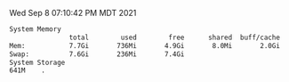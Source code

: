 Wed Sep  8 07:10:42 PM MDT 2021
```bash
System Memory
               total        used        free      shared  buff/cache   available
Mem:           7.7Gi       736Mi       4.9Gi       8.0Mi       2.0Gi       6.6Gi
Swap:          7.6Gi       236Mi       7.4Gi
System Storage
641M	.
```
